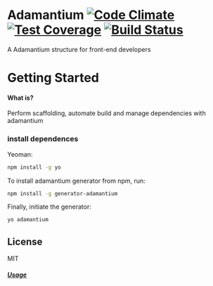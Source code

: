 # Adamantium [![Code Climate](https://codeclimate.com/github/DRYC/adamantium/badges/gpa.svg)](https://codeclimate.com/github/DRYC/adamantium) [![Test Coverage](https://codeclimate.com/github/DRYC/adamantium/badges/coverage.svg)](https://codeclimate.com/github/DRYC/adamantium) [![Build Status](https://secure.travis-ci.org/DRYC/adamantium.png?branch=master)](https://travis-ci.org/DRYC/adamantium)
A Adamantium structure for front-end developers
# Getting Started

#### What is?

Perform scaffolding, automate build and manage dependencies with adamantium

### install dependences
Yeoman:
```bash
npm install -g yo
```

To install adamantium generator from npm, run:

```bash
npm install -g generator-adamantium
```

Finally, initiate the generator:

```bash
yo adamantium
```

## License

MIT

##### [Usage](https://github.com/DRYC/adamantium/blob/master/usage/usage-en.md)
